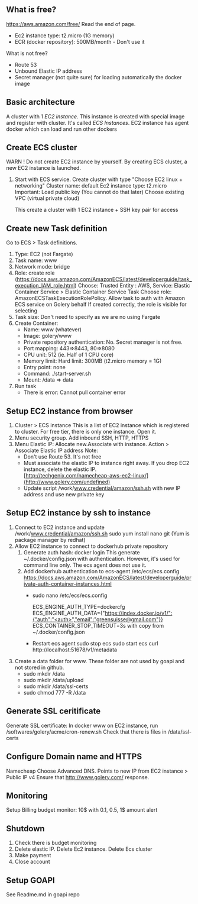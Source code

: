 What is free?
-------------
https://aws.amazon.com/free/
Read the end of page.
- Ec2 instance type: t2.micro (1G memory)
- ECR (docker repository): 500MB/month - Don't use it

What is not free?
- Route 53
- Unbound Elastic IP address
- Secret manager (not quite sure) for loading automatically the docker image

Basic architecture 
------------------
A cluster with 1 *EC2 instance*. 
This instance is created with special image and register with cluster. It's called *ECS Instances*.
EC2 instance has agent docker which can load and run other dockers
   

Create ECS cluster
-----------------
WARN ! Do not create EC2 instance by yourself. By creating ECS cluster, a new EC2 instance is launched.

1. Start with ECS service. 
   Create cluster with type "Choose EC2 linux + networking"
   Cluster name: default
   Ec2 instance type: t2.micro
   Important: Load public key (You cannot do that later)
   Choose existing VPC (virtual private cloud)
   
   This create a cluster with 1 EC2 instance + SSH key pair for access 
  
Create new Task definition 
--------------------------
Go to ECS > Task definitions.
1. Type: EC2 (not Fargate)
2. Task name: www
3. Network mode: bridge
4. Role: create role (https://docs.aws.amazon.com/AmazonECS/latest/developerguide/task_execution_IAM_role.html)
   Choose: Trusted Entity : AWS, Service: Elastic Container Service > Elastic Container Service Task
   Choose role: AmazonECSTaskExecutionRolePolicy. Allow task to auth with Amazon ECS service on Golery behalf
   If created correctly, the role is visible for selecting
5. Task size: Don't need to specify as we are no using Fargate
5. Create Container: 
   - Name: www (whatever)
   - Image: golery/www
   - Private repository authentication: No. Secret manager is not free.
   - Port mapping: 443=>8443, 80=>8080
   - CPU unit: 512 (ie. Half of 1 CPU core)
   - Memory limit: Hard limit: 300MB  (t2.micro memory = 1G)
   - Entry point: none
   - Command: ./start-server.sh
   - Mount: /data => data
6. Run task
   - There is error: Cannot pull container error    
  
Setup EC2 instance from browser
-------------------------------
1. Cluster > ECS instance
   This is a list of EC2 instance which is registered to cluster.
   For free tier, there is only one instance. Open it.
2. Menu security group. 
   Add inbound SSH, HTTP, HTTPS
3. Menu Elastic IP:
   Allocate new.Associate with instance.
   Action > Associate Elastic IP address
   Note:
   - Don't use Route 53. It's not free
   - Must associate the elastic IP to instance right away. If you drop EC2 instance, delete the elastic IP.  
   [http://techgenix.com/namecheap-aws-ec2-linux/](http://www.golery.com/undefined)
   - Update script /work/www.credential/amazon/ssh.sh with new IP address and use new private key
   

Setup EC2 instance by ssh to instance
--------------------------------------
1. Connect to EC2 instance and update
   /work/www.credential/amazon/ssh.sh
   sudo yum install nano git  (Yum is package manager by redhat)
2. Allow EC2 instance to connect to dockerhub private repository
    1. Generate auth hash:
       docker login
       This generate ~/.docker/config.json
       with authentication. However, it's used for command line only.
       The ecs agent does not use it.
    2. Add dockerhub authentication to ecs-agent /etc/ecs/ecs.config
       https://docs.aws.amazon.com/AmazonECS/latest/developerguide/private-auth-container-instances.html
       - sudo nano /etc/ecs/ecs.config
       
         ECS_ENGINE_AUTH_TYPE=dockercfg
         ECS_ENGINE_AUTH_DATA={"https://index.docker.io/v1/":{"auth":"<auth>","email":"greensuisse@gmail.com"}}
         ECS_CONTAINER_STOP_TIMEOUT=3s
         with <auth> copy from ~/.docker/config.json
       - Restart ecs agent
         sudo stop ecs 
         sudo start ecs
         curl http://localhost:51678/v1/metadata
2. Create a data folder for www.
   These folder are not used by goapi and not stored in github.
    - sudo mkdir /data 
    - sudo mkdir /data/upload
    - sudo mkdir /data/ssl-certs
    - sudo chmod 777 -R /data 

Generate SSL ceritificate
-------------------------
Generate SSL certificate: 
In docker www on EC2 instance, run /softwares/golery/acme/cron-renew.sh
Check that there is files in /data/ssl-certs

Configure Domain name and HTTPS
-------------------------------
Namecheap
Choose Advanced DNS.
Points to new IP from EC2 instance > Public IP v4
Ensure that http://www.golery.com/ response.


Monitoring
----------
Setup Billing budget monitor: 10$ with 0.1, 0.5, 1$ amount alert

Shutdown 
--------
1. Check there is budget monitoring
2. Delete elastic IP. Delete Ec2 instance. Delete Ecs cluster
3. Make payment
4. Close account

Setup GOAPI
-----------
See Readme.md in goapi repo